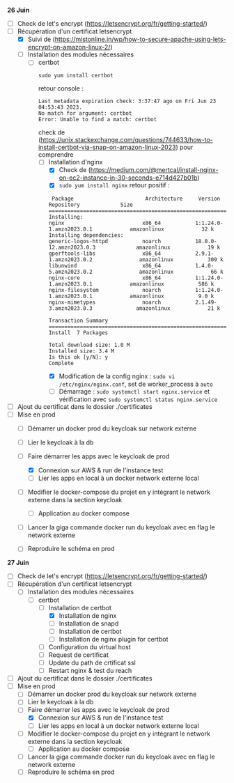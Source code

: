 **26 Juin**
- [ ] Check de let's encrypt (https://letsencrypt.org/fr/getting-started/)
- [ ] Récupération d'un certificat letsencrypt
    - [x] Suivi de (https://mistonline.in/wp/how-to-secure-apache-using-lets-encrypt-on-amazon-linux-2/)
    - [ ] Installation des modules nécessaires
        - [ ] certbot
            ```
            sudo yum install certbot
            ```
            retour console : 
            ```
            Last metadata expiration check: 3:37:47 ago on Fri Jun 23 04:53:43 2023.
            No match for argument: certbot
            Error: Unable to find a match: certbot
            ```
            check de (https://unix.stackexchange.com/questions/744633/how-to-install-certbot-via-snap-on-amazon-linux-2023) pour comprendre
            - [ ] Installation d'nginx
                - [x] Check de (https://medium.com/@mertcal/install-nginx-on-ec2-instance-in-30-seconds-e714d427b01b)
                - [x] ```sudo yum install nginx```
                retour positif : 
                ```
                 Package                       Architecture     Version                            Repository             Size
                ===============================================================================================================
                Installing:
                nginx                         x86_64           1:1.24.0-1.amzn2023.0.1            amazonlinux            32 k
                Installing dependencies:
                generic-logos-httpd           noarch           18.0.0-12.amzn2023.0.3             amazonlinux            19 k
                gperftools-libs               x86_64           2.9.1-1.amzn2023.0.2               amazonlinux           309 k
                libunwind                     x86_64           1.4.0-5.amzn2023.0.2               amazonlinux            66 k
                nginx-core                    x86_64           1:1.24.0-1.amzn2023.0.1            amazonlinux           586 k
                nginx-filesystem              noarch           1:1.24.0-1.amzn2023.0.1            amazonlinux           9.0 k
                nginx-mimetypes               noarch           2.1.49-3.amzn2023.0.3              amazonlinux            21 k

                Transaction Summary
                ===============================================================================================================
                Install  7 Packages

                Total download size: 1.0 M
                Installed size: 3.4 M
                Is this ok [y/N]: y
                Complete
                ```
                - [x] Modification de la config nginx :
                ```sudo vi /etc/nginx/nginx.conf```, set de worker_process à ```auto```
                - [ ] Démarrage : ```sudo systemctl start nginx.service``` et vérification avec  ```sudo systemctl status nginx.service```
- [ ] Ajout du certificat dans le dossier ./certificates
- [ ] Mise en prod
    - [ ] Démarrer un docker prod du keycloak sur network externe
    - [ ] Lier le keycloak à la db
    - [ ] Faire démarrer les apps avec le keycloak de prod
        - [x] Connexion sur AWS & run de l'instance test 
        - [ ] Lier les apps en local à un docker network externe local
    - [ ] Modifier le docker-compose du projet en y intégrant le network externe dans la section keycloak
        - [ ] Application au docker compose
    - [ ] Lancer la giga commande docker run du keycloak avec en flag le network externe 
    - [ ] Reproduire le schéma en prod


**27 Juin**
- [ ] Check de let's encrypt (https://letsencrypt.org/fr/getting-started/)
- [ ] Récupération d'un certificat letsencrypt
    - [ ] Installation des modules nécessaires
        - [ ] certbot
            - [ ] Installation de certbot
                - [x] Installation de nginx
                - [ ] Installation de snapd
                - [ ] Installation de certbot
                - [ ] Installation de nginx plugin for certbot
            - [ ] Configuration du virtual host
            - [ ] Request de certificat
            - [ ] Update du path de crtificat ssl
            - [ ] Restart nginx & test du reach  
- [ ] Ajout du certificat dans le dossier ./certificates
- [ ] Mise en prod
    - [ ] Démarrer un docker prod du keycloak sur network externe
    - [ ] Lier le keycloak à la db
    - [ ] Faire démarrer les apps avec le keycloak de prod
        - [x] Connexion sur AWS & run de l'instance test 
        - [ ] Lier les apps en local à un docker network externe local
    - [ ] Modifier le docker-compose du projet en y intégrant le network externe dans la section keycloak
        - [ ] Application au docker compose
    - [ ] Lancer la giga commande docker run du keycloak avec en flag le network externe 
    - [ ] Reproduire le schéma en prod
